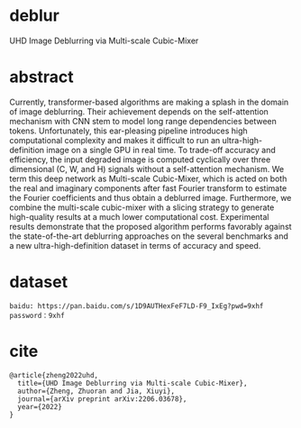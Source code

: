 # deblur
UHD Image Deblurring via Multi-scale Cubic-Mixer

# abstract
Currently, transformer-based algorithms are making a splash in the domain of image deblurring. Their achievement depends on the self-attention mechanism  with CNN stem to model long range dependencies between tokens. Unfortunately, this ear-pleasing pipeline introduces high computational complexity and makes it difficult to run an ultra-high-definition image on a single GPU in real time. To trade-off accuracy and efficiency, the input degraded image is computed cyclically over three dimensional (C, W, and H) signals without a self-attention mechanism. We term this deep network as Multi-scale Cubic-Mixer, which is acted on both the real and imaginary components after fast Fourier transform to estimate the Fourier coefficients and thus obtain a deblurred image. Furthermore, we combine the multi-scale cubic-mixer with a slicing strategy to generate high-quality results at a much lower computational cost. Experimental results demonstrate that the proposed algorithm performs favorably against the state-of-the-art deblurring approaches on the several benchmarks and a new ultra-high-definition dataset in terms of accuracy and speed.

# dataset
```
baidu: https://pan.baidu.com/s/1D9AUTHexFeF7LD-F9_IxEg?pwd=9xhf 
password：9xhf 
```

# cite
```
@article{zheng2022uhd,
  title={UHD Image Deblurring via Multi-scale Cubic-Mixer},
  author={Zheng, Zhuoran and Jia, Xiuyi},
  journal={arXiv preprint arXiv:2206.03678},
  year={2022}  
}
```
